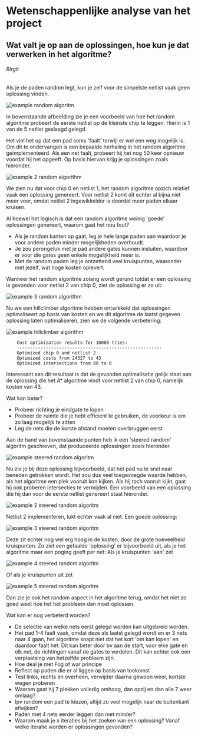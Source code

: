 # Wetenschappenlijke analyse van het project
## Wat valt je op aan de oplossingen, hoe kun je dat verwerken in het algoritme?

###### Birgit
Als je de paden random legt, kun je zelf voor de simpelste netlist vaak geen oplossing vinden.

![example random algoritm](./images/random_chip_0_net_1.png "Example image")

In bovenstaande afbeelding zie je een voorbeeld van hoe het random algoritme probeert de eerste netlist op de kleinste chip te leggen.
Hierin is 1 van de 5 netlist geslaagd gelegd.

Het viel het op dat een pad soms 'faalt' terwijl er wel een weg mogelijk is.
Om dit te ondervangen is een bepaalde herhaling in het random algoritme geïmplementeerd.
Als een net faalt, probeert hij het nog 50 keer opnieuw voordat hij het opgeeft.
Op basis hiervan krijg je oplossingen zoals hieronder.

![example 2 random algorithm](./images/random2_chip_0_net_1.png "Example image")

We zien nu dat voor chip 0 en netlist 1, het random algoritme opzich relatief vaak een oplossing genereert.
Voor netlist 2 komt dit echter al bijna niet meer voor, omdat netlist 2 ingewikkelder is doordat meer paden elkaar kruisen.

Al hoewel het logisch is dat een random algoritme weinig 'goede' oplossingen genereert, waarom gaat het nou fout?
* Als je random kanten op gaat, leg je hele lange paden aan waardoor je voor andere paden minder mogelijkheden overhoudt.
* Je zou perongeluk met je pad andere gates kunnen insluiten, waardoor er voor die gates geen enkele mogelijkheid meer is.
* Met de random paden leg je ontzettend veel kruispunten, waaronder met jezelf, wat hoge kosten oplevert.

Wanneer het random algoritme zolang wordt gerund totdat er een oplossing is gevonden voor netlist 2 van chip 0, ziet de oplossing er zo uit:

![example 3 random algorithm](./images/random_chip_0_net_2.png "Example image")

Nu we een hillclimber algoritme hebben ontwikkeld dat oplossingen optimaliseert op basis van kosten en we dit algoritme de laatst gegeven oplossing laten optimaliseren, zien we de volgende verbetering:

![example hillclimber algorithm](.images/hillclimber_chip_0_net_2_random.png "Example image")

        Cost optimization results for 10000 tries:
        -------------------------------------------------------
        Optimized chip 0 and netlist 2
        Optimized costs from 24327 to 43
        Optimized intersections from 80 to 0   

Interessant aan dit resultaat is dat de gevonden optimalisatie gelijk staat aan de oplossing die het A* algoritme vindt voor netlist 2 van chip 0, namelijk kosten van 43. 

Wat kan beter?

* Probeer richting je eindgate te lopen
* Probeer de ruimte die je hebt efficient te gebruiken, de voorkeur is om zo laag mogelijk te zitten
* Leg de nets die de korste afstand moeten overbruggen eerst

Aan de hand van bovenstaande punten heb ik een 'steered random' algoritm geschreven, dat produceerde oplossingen zoals hieronder.

![example steered random algoritm](./images/steered_random_chip_0_net_1.png "Example image")

Nu zie je bij deze oplossing bijvoorbeeld, dat het pad nu te snel naar beneden getrokken wordt.
Het zou dus veel toegevoegde waarde hebben, als het algoritme een plek vooruit kon kijken.
Als hij toch vooruit kijkt, gaat hij ook proberen intersecties te vermijden.
Een voorbeeld van een oplossing die hij dan voor de eerste netlist genereert staat hieronder.

![example 2 steered random algoritm](./images/steered_random2_chip_0_net_1.png "Example image")

Netlist 2 implementeren, lukt echter vaak al niet.
Een goede oplossing:

![example 3 steered random algoritm](./images/steered_random3_chip_0_net_2.png "Example image")

Deze zit echter nog wel erg hoog in de kosten, door de grote hoeveelheid kruispunten.
Zo ziet een gefaalde 'oplossing' er bijvoorbeeld uit, als je het algoritme maar een poging geeft per net:
Als je kruispunten 'aan' zet

![example 4 steered random algoritm](./images/steered_random4_chip_0_net_2.png "Example image")

Of als je kruispunten uit zet

![example 5 steered random algoritm](./images/steered_random5_chip_0_net_2.png "Example image")

Dan zie je ook het random aspect in het algoritme terug, omdat het niet zo goed weet hoe het het probleem dan moet oplossen.

Wat kan er nog verbeterd worden?
* De selectie van welke nets eerst gelegd worden kan uitgebreid worden.
* Het pad 1-4 faalt vaak, omdat deze als laatst gelegd wordt en er 3 nets naar 4 gaan, het algoritme snapt niet dat het kort 'om kan lopen' en daardoor faalt het.
Dit kan beter door bv aan de start, voor elke gate en elk net, de richtingen vanaf de gates te verdelen. Dit kan echter ook een verplaatsing van hetzelfde probleem zijn.
* Hoe deal je met Fog of war principe
* Reflect op paden die er al liggen op basis van toekomst
* Test links, rechts en overheen, verwijder daarna gewoon weer, kortste wegen proberen
* Waarom gaat hij 7 plekken volledig omhoog, dan opzij en dan alle 7 weer omlaag?
* Ipv random een pad te kiezen, altijd zo veel mogelijk naar de buitenkant afwijken?
* Paden met 4 nets eerder leggen dan met minder?
* Waarom maak je x iteraties bij het zoeken van een oplossing? Vanaf welke iteratie worden er oplossingen gevonden?
